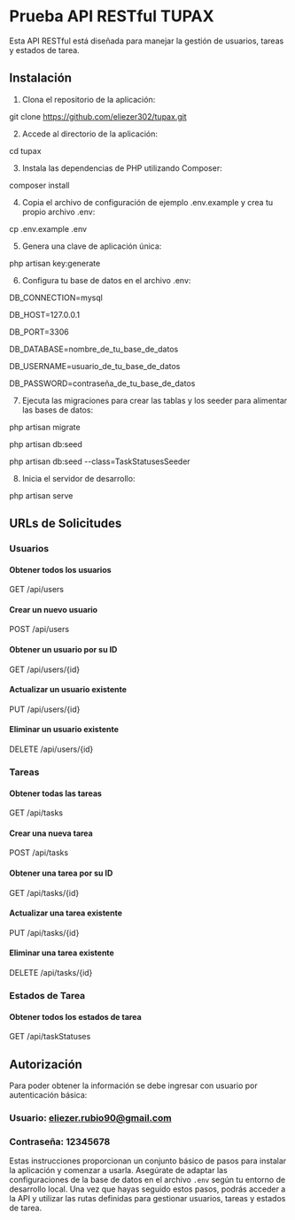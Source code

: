# Prueba API RESTful TUPAX

Esta API RESTful está diseñada para manejar la gestión de usuarios, tareas y estados de tarea.

## Instalación

1. Clona el repositorio de la aplicación:

git clone https://github.com/eliezer302/tupax.git

2. Accede al directorio de la aplicación:

cd tupax

3. Instala las dependencias de PHP utilizando Composer:

composer install

4. Copia el archivo de configuración de ejemplo .env.example y crea tu propio archivo .env:

cp .env.example .env

5. Genera una clave de aplicación única:

php artisan key:generate

6. Configura tu base de datos en el archivo .env:

DB_CONNECTION=mysql

DB_HOST=127.0.0.1

DB_PORT=3306

DB_DATABASE=nombre_de_tu_base_de_datos

DB_USERNAME=usuario_de_tu_base_de_datos

DB_PASSWORD=contraseña_de_tu_base_de_datos

7. Ejecuta las migraciones para crear las tablas y los seeder para alimentar las bases de datos:

php artisan migrate

php artisan db:seed

php artisan db:seed --class=TaskStatusesSeeder

8. Inicia el servidor de desarrollo:

php artisan serve

## URLs de Solicitudes

### Usuarios

#### Obtener todos los usuarios
GET /api/users

#### Crear un nuevo usuario
POST /api/users

#### Obtener un usuario por su ID
GET /api/users/{id}

#### Actualizar un usuario existente
PUT /api/users/{id}

#### Eliminar un usuario existente
DELETE /api/users/{id}

### Tareas

#### Obtener todas las tareas
GET /api/tasks

#### Crear una nueva tarea
POST /api/tasks

#### Obtener una tarea por su ID
GET /api/tasks/{id}

#### Actualizar una tarea existente
PUT /api/tasks/{id}

#### Eliminar una tarea existente
DELETE /api/tasks/{id}

### Estados de Tarea

#### Obtener todos los estados de tarea
GET /api/taskStatuses

## Autorización

Para poder obtener la información se debe ingresar con usuario por autenticación básica:

### Usuario: eliezer.rubio90@gmail.com
### Contraseña: 12345678

Estas instrucciones proporcionan un conjunto básico de pasos para instalar la aplicación y comenzar a usarla. Asegúrate de adaptar las configuraciones de la base de datos en el archivo `.env` según tu entorno de desarrollo local. Una vez que hayas seguido estos pasos, podrás acceder a la API y utilizar las rutas definidas para gestionar usuarios, tareas y estados de tarea.
